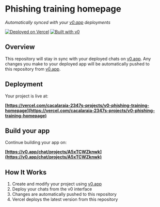 # Phishing training homepage

*Automatically synced with your [v0.app](https://v0.app) deployments*

[![Deployed on Vercel](https://img.shields.io/badge/Deployed%20on-Vercel-black?style=for-the-badge&logo=vercel)](https://vercel.com/cacalaraia-2347s-projects/v0-phishing-training-homepage)
[![Built with v0](https://img.shields.io/badge/Built%20with-v0.app-black?style=for-the-badge)](https://v0.app/chat/projects/A5xTCWZknwk)

## Overview

This repository will stay in sync with your deployed chats on [v0.app](https://v0.app).
Any changes you make to your deployed app will be automatically pushed to this repository from [v0.app](https://v0.app).

## Deployment

Your project is live at:

**[https://vercel.com/cacalaraia-2347s-projects/v0-phishing-training-homepage](https://vercel.com/cacalaraia-2347s-projects/v0-phishing-training-homepage)**

## Build your app

Continue building your app on:

**[https://v0.app/chat/projects/A5xTCWZknwk](https://v0.app/chat/projects/A5xTCWZknwk)**

## How It Works

1. Create and modify your project using [v0.app](https://v0.app)
2. Deploy your chats from the v0 interface
3. Changes are automatically pushed to this repository
4. Vercel deploys the latest version from this repository

